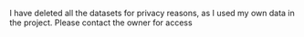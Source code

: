 I have deleted all the datasets for privacy reasons, as I used my own data in the project. Please contact the owner for access